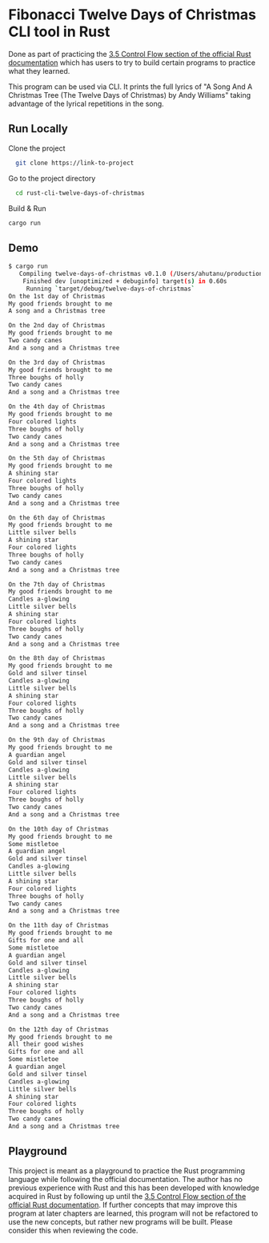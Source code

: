  
# Fibonacci Twelve Days of Christmas CLI tool in Rust
Done as part of practicing the [3.5 Control Flow section of the official Rust documentation](https://doc.rust-lang.org/book/ch03-05-control-flow.html) which has users to try to build certain programs to practice what they learned.

This program can be used via CLI. It prints the full lyrics of "A Song And A Christmas Tree (The Twelve Days of Christmas) by Andy Williams" taking advantage of the lyrical repetitions in the song.

## Run Locally  

Clone the project  

~~~bash  
  git clone https://link-to-project
~~~

Go to the project directory  

~~~bash  
  cd rust-cli-twelve-days-of-christmas
~~~

Build & Run 

~~~bash  
cargo run
~~~

## Demo  

~~~bash  
$ cargo run
   Compiling twelve-days-of-christmas v0.1.0 (/Users/ahutanu/production/rust/twelve-days-of-christmas)
    Finished dev [unoptimized + debuginfo] target(s) in 0.60s
     Running `target/debug/twelve-days-of-christmas`
On the 1st day of Christmas
My good friends brought to me
A song and a Christmas tree

On the 2nd day of Christmas
My good friends brought to me
Two candy canes
And a song and a Christmas tree

On the 3rd day of Christmas
My good friends brought to me
Three boughs of holly
Two candy canes
And a song and a Christmas tree

On the 4th day of Christmas
My good friends brought to me
Four colored lights
Three boughs of holly
Two candy canes
And a song and a Christmas tree

On the 5th day of Christmas
My good friends brought to me
A shining star
Four colored lights
Three boughs of holly
Two candy canes
And a song and a Christmas tree

On the 6th day of Christmas
My good friends brought to me
Little silver bells
A shining star
Four colored lights
Three boughs of holly
Two candy canes
And a song and a Christmas tree

On the 7th day of Christmas
My good friends brought to me
Candles a-glowing
Little silver bells
A shining star
Four colored lights
Three boughs of holly
Two candy canes
And a song and a Christmas tree

On the 8th day of Christmas
My good friends brought to me
Gold and silver tinsel
Candles a-glowing
Little silver bells
A shining star
Four colored lights
Three boughs of holly
Two candy canes
And a song and a Christmas tree

On the 9th day of Christmas
My good friends brought to me
A guardian angel
Gold and silver tinsel
Candles a-glowing
Little silver bells
A shining star
Four colored lights
Three boughs of holly
Two candy canes
And a song and a Christmas tree

On the 10th day of Christmas
My good friends brought to me
Some mistletoe
A guardian angel
Gold and silver tinsel
Candles a-glowing
Little silver bells
A shining star
Four colored lights
Three boughs of holly
Two candy canes
And a song and a Christmas tree

On the 11th day of Christmas
My good friends brought to me
Gifts for one and all
Some mistletoe
A guardian angel
Gold and silver tinsel
Candles a-glowing
Little silver bells
A shining star
Four colored lights
Three boughs of holly
Two candy canes
And a song and a Christmas tree

On the 12th day of Christmas
My good friends brought to me
All their good wishes
Gifts for one and all
Some mistletoe
A guardian angel
Gold and silver tinsel
Candles a-glowing
Little silver bells
A shining star
Four colored lights
Three boughs of holly
Two candy canes
And a song and a Christmas tree
~~~

## Playground  

This project is meant as a playground to practice the Rust programming language while following the official documentation.
The author has no previous experience with Rust and this has been developed with knowledge acquired in Rust by following up until the [3.5 Control Flow section of the official Rust documentation](https://doc.rust-lang.org/book/ch03-05-control-flow.html). 
If further concepts that may improve this program at later chapters are learned, this program will not be refactored to use the new concepts, but rather new programs will be built.
Please consider this when reviewing the code.